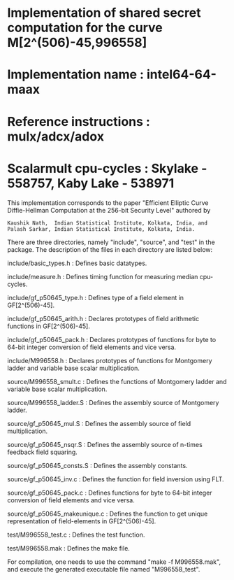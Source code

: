 # Implementation of shared secret computation for the curve M[2^(506)-45,996558]

# Implementation name		: 	intel64-64-maax
# Reference instructions	: 	mulx/adcx/adox
# Scalarmult cpu-cycles		: 	Skylake - 558757, Kaby Lake - 538971

This implementation corresponds to the paper "Efficient Elliptic Curve Diffie-Hellman Computation at the 256-bit Security Level" authored by

    Kaushik Nath,  Indian Statistical Institute, Kolkata, India, and   
    Palash Sarkar, Indian Statistical Institute, Kolkata, India.

There are three directories, namely "include", "source", and "test" in the package. 
The description of the files in each directory are listed below:

include/basic_types.h  		:  Defines basic datatypes.

include/measure.h   		:  Defines timing function for measuring median cpu-cycles.

include/gf_p50645_type.h    	:  Defines type of a field element in GF[2^(506)-45].

include/gf_p50645_arith.h    	:  Declares prototypes of field arithmetic functions in GF[2^(506)-45].

include/gf_p50645_pack.h    	:  Declares prototypes of functions for byte to 64-bit integer conversion of field elements and vice versa.

include/M996558.h    		:  Declares prototypes of functions for Montgomery ladder and variable base scalar multiplication.

source/M996558_smult.c		:  Defines the functions of Montgomery ladder and variable base scalar multiplication.

source/M996558_ladder.S		:  Defines the assembly source of Montgomery ladder.

source/gf_p50645_mul.S		:  Defines the assembly source of field multiplication.

source/gf_p50645_nsqr.S		:  Defines the assembly source of n-times feedback field squaring.

source/gf_p50645_consts.S	:  Defines the assembly constants.

source/gf_p50645_inv.c		:  Defines the function for field inversion using FLT.

source/gf_p50645_pack.c		:  Defines functions for byte to 64-bit integer conversion of field elements and vice versa.

source/gf_p50645_makeunique.c	:  Defines the function to get unique representation of field-elements in GF[2^(506)-45].

test/M996558_test.c		:  Defines the test function.

test/M996558.mak		:  Defines the make file.
    
For compilation, one needs to use the command "make -f M996558.mak", and execute the generated executable file named "M996558_test".

